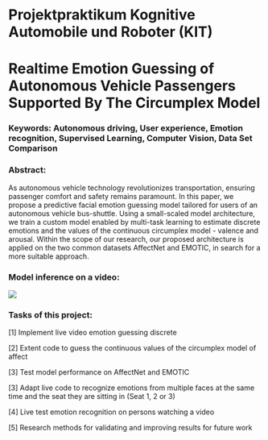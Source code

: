 # Projektpraktikum Kognitive Automobile und Roboter (KIT)

# Realtime Emotion Guessing of Autonomous Vehicle Passengers Supported By The Circumplex Model

### Keywords: Autonomous driving, User experience, Emotion recognition, Supervised Learning, Computer Vision, Data Set Comparison
### Abstract: 
As autonomous vehicle technology revolutionizes transportation, ensuring passenger comfort and safety remains paramount. In this paper, we propose a predictive facial emotion guessing model tailored for users of an autonomous vehicle bus-shuttle. Using a small-scaled model architecture, we train a custom model enabled by multi-task learning to estimate discrete emotions and the values of the continuous circumplex model - valence and arousal. Within the scope of our research, our proposed architecture is applied on the two common datasets AffectNet and EMOTIC, in search for a more suitable approach.

### Model inference on a video: 

![](https://github.com/KIT_FacialEmotionRecognition/Honnold_AffectNet7VA_short.gif)

### Tasks of this project:

[1] Implement live video emotion guessing discrete

[2] Extent code to guess the continuous values of the circumplex model of affect

[3] Test model performance on AffectNet and EMOTIC

[3] Adapt live code to recognize emotions from multiple faces at the same time and the seat they are sitting in (Seat 1, 2 or 3)

[4] Live test emotion recognition on persons watching a video

[5] Research methods for validating and improving results for future work
